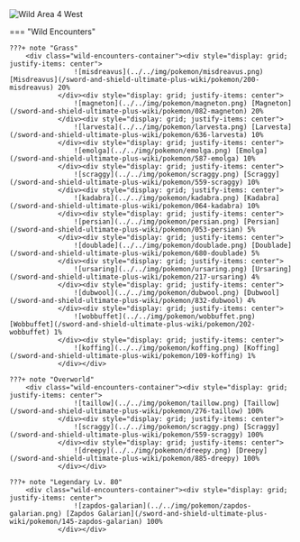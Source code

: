 <img src="../../img/routes/Wild Area 4 West.png" alt="Wild Area 4 West"/>

=== "Wild Encounters"


	???+ note "Grass"
		<div class="wild-encounters-container"><div style="display: grid; justify-items: center">
                    ![misdreavus](../../img/pokemon/misdreavus.png) [Misdreavus](/sword-and-shield-ultimate-plus-wiki/pokemon/200-misdreavus) 20%
                </div><div style="display: grid; justify-items: center">
                    ![magneton](../../img/pokemon/magneton.png) [Magneton](/sword-and-shield-ultimate-plus-wiki/pokemon/082-magneton) 20%
                </div><div style="display: grid; justify-items: center">
                    ![larvesta](../../img/pokemon/larvesta.png) [Larvesta](/sword-and-shield-ultimate-plus-wiki/pokemon/636-larvesta) 10%
                </div><div style="display: grid; justify-items: center">
                    ![emolga](../../img/pokemon/emolga.png) [Emolga](/sword-and-shield-ultimate-plus-wiki/pokemon/587-emolga) 10%
                </div><div style="display: grid; justify-items: center">
                    ![scraggy](../../img/pokemon/scraggy.png) [Scraggy](/sword-and-shield-ultimate-plus-wiki/pokemon/559-scraggy) 10%
                </div><div style="display: grid; justify-items: center">
                    ![kadabra](../../img/pokemon/kadabra.png) [Kadabra](/sword-and-shield-ultimate-plus-wiki/pokemon/064-kadabra) 10%
                </div><div style="display: grid; justify-items: center">
                    ![persian](../../img/pokemon/persian.png) [Persian](/sword-and-shield-ultimate-plus-wiki/pokemon/053-persian) 5%
                </div><div style="display: grid; justify-items: center">
                    ![doublade](../../img/pokemon/doublade.png) [Doublade](/sword-and-shield-ultimate-plus-wiki/pokemon/680-doublade) 5%
                </div><div style="display: grid; justify-items: center">
                    ![ursaring](../../img/pokemon/ursaring.png) [Ursaring](/sword-and-shield-ultimate-plus-wiki/pokemon/217-ursaring) 4%
                </div><div style="display: grid; justify-items: center">
                    ![dubwool](../../img/pokemon/dubwool.png) [Dubwool](/sword-and-shield-ultimate-plus-wiki/pokemon/832-dubwool) 4%
                </div><div style="display: grid; justify-items: center">
                    ![wobbuffet](../../img/pokemon/wobbuffet.png) [Wobbuffet](/sword-and-shield-ultimate-plus-wiki/pokemon/202-wobbuffet) 1%
                </div><div style="display: grid; justify-items: center">
                    ![koffing](../../img/pokemon/koffing.png) [Koffing](/sword-and-shield-ultimate-plus-wiki/pokemon/109-koffing) 1%
                </div></div>

	???+ note "Overworld"
		<div class="wild-encounters-container"><div style="display: grid; justify-items: center">
                    ![taillow](../../img/pokemon/taillow.png) [Taillow](/sword-and-shield-ultimate-plus-wiki/pokemon/276-taillow) 100%
                </div><div style="display: grid; justify-items: center">
                    ![scraggy](../../img/pokemon/scraggy.png) [Scraggy](/sword-and-shield-ultimate-plus-wiki/pokemon/559-scraggy) 100%
                </div><div style="display: grid; justify-items: center">
                    ![dreepy](../../img/pokemon/dreepy.png) [Dreepy](/sword-and-shield-ultimate-plus-wiki/pokemon/885-dreepy) 100%
                </div></div>

	???+ note "Legendary Lv. 80"
		<div class="wild-encounters-container"><div style="display: grid; justify-items: center">
                    ![zapdos-galarian](../../img/pokemon/zapdos-galarian.png) [Zapdos Galarian](/sword-and-shield-ultimate-plus-wiki/pokemon/145-zapdos-galarian) 100%
                </div></div>




